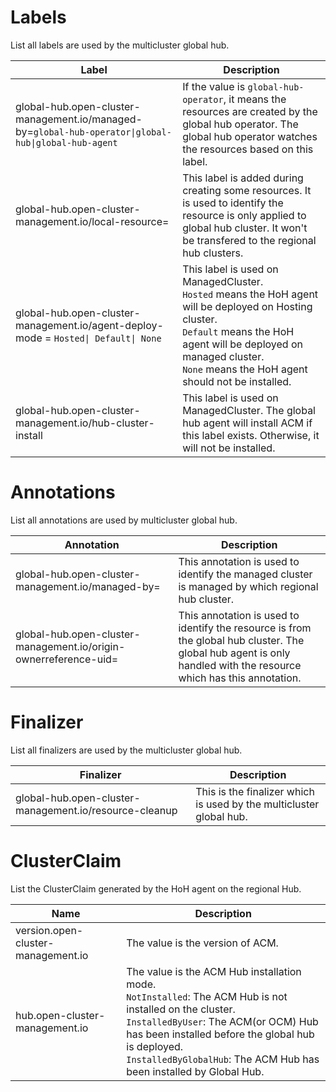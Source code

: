 # Labels

List all labels are used by the multicluster global hub.

Label | Description
--- | ----------
global-hub.open-cluster-management.io/managed-by=`global-hub-operator\|global-hub\|global-hub-agent` | If the value is `global-hub-operator`, it means the resources are created by the global hub operator. The global hub operator watches the resources based on this label.
global-hub.open-cluster-management.io/local-resource= | This label is added during creating some resources. It is used to identify the resource is only applied to global hub cluster. It won't be transfered to the regional hub clusters.
global-hub.open-cluster-management.io/agent-deploy-mode = `Hosted\| Default\| None` | This label is used on ManagedCluster.<br>`Hosted` means the HoH agent will be deployed on Hosting cluster.<br>`Default` means the HoH agent will be deployed on managed cluster.<br>`None` means the HoH agent should not be installed. 
global-hub.open-cluster-management.io/hub-cluster-install | This label is used on ManagedCluster. The global hub agent will install ACM if this label exists. Otherwise, it will not be installed.

# Annotations

List all annotations are used by multicluster global hub.

Annotation | Description
--- | ----------
global-hub.open-cluster-management.io/managed-by= | This annotation is used to identify the managed cluster is managed by which regional hub cluster.
global-hub.open-cluster-management.io/origin-ownerreference-uid= | This annotation is used to identify the resource is from the global hub cluster. The global hub agent is only handled with the resource which has this annotation.

# Finalizer

List all finalizers are used by the multicluster global hub.

Finalizer | Description
--- | ----------
global-hub.open-cluster-management.io/resource-cleanup | This is the finalizer which is used by the multicluster global hub.

# ClusterClaim 

List the ClusterClaim generated by the HoH agent on the regional Hub.

Name | Description
--- | ----------
version.open-cluster-management.io | The value is the version of ACM.
hub.open-cluster-management.io | The value is the ACM Hub installation mode.<br> `NotInstalled`: The ACM Hub is not installed on the cluster.<br>`InstalledByUser`: The ACM(or OCM) Hub has been installed before the global hub is deployed.<br>`InstalledByGlobalHub`: The ACM Hub has been installed by Global Hub.
